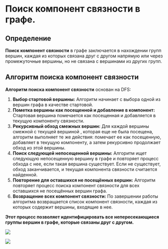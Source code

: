 # Поиск компонент связности в графе.

## Определение

**Поиск компонент связности** в графе заключается в нахождении групп вершин, каждая из которых связана друг с другом напрямую или через промежуточные вершины, но не связана с вершинами из других групп.

## Алгоритм поиска компонент связности

**Алгоритм поиска компонент связности** основан на DFS:
1) **Выбор стартовой вершины:** Алгоритм начинает с выбора одной из вершин графа в качестве стартовой.
2) **Пометка вершины как посещенной и добавление в компонент:** Стартовая вершина помечается как посещенная и добавляется в текущую компоненту связности.
3) **Рекурсивный обход смежных вершин:** Для каждой вершины смежной с текущей вершиной , которая еще не была посещена, алгоритм выполняет те же действия: помечает ее как посещенную, добавляет в текущую компоненту, а затем рекурсивно продолжает обход из этой вершины.
4) **Поиск следующей непосещенной вершины:** Алгоритм ищет следующую непосещенную вершину в графе и повторяет процесс обхода с нее, если такая вершина существует. Если не существует, обход заканчивается, и текущая компонента связности считается найденной.
5) **Повторение для оставшихся не посещённых вершин:** Алгоритм повторяет процесс поиска компонент связности для всех оставшихся не посещённых вершин графа.
6) **Возвращение всех компонент связности:** По завершении работы алгоритма возвращается список компонент связности, каждая из которых содержит вершины, входящие в нее.

**Этот процесс позволяет идентифицировать все непересекающиеся группы вершин в графе, которые связаны друг с другом.**

![](../pictures/10.png)

![](../pictures/11.png)

